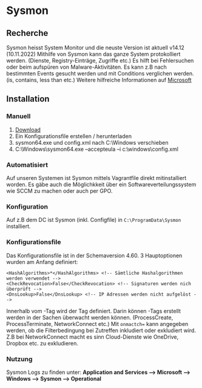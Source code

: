 # Sysmon

## Recherche

Sysmon heisst System Monitor und die neuste Version ist aktuell v14.12 (10.11.2022)
Mithilfe von Sysmon kann das ganze System protokolliert werden. (Dienste, Registry-Einträge, Zugriffe etc.) Es hilft bei Fehlersuchen oder beim aufspüren von Malware-Aktivitäten. Es kann z.B nach bestimmten Events gesucht werden und mit Conditions verglichen werden. (is, contains, less than etc.)
Weitere hilfreiche Informationen auf [Microsoft](https://learn.microsoft.com/en-us/sysinternals/downloads/sysmon)

## Installation

### Manuell

1. [Download](https://download.sysinternals.com/files/Sysmon.zip)
2. Ein Konfigurationsfile erstellen / herunterladen
3. sysmon64.exe und config.xml nach C:\Windows verschieben
4. C:\Windows\sysmon64.exe –accepteula –i c:\windows\config.xml

### Automatisiert

Auf unseren Systemen ist Sysmon mittels Vagrantfile direkt mitinstalliert worden.
Es gäbe auch die Möglichkkeit über ein Softwareverteilungssystem wie SCCM zu machen oder auch per GPO.

### Konfiguration

Auf z.B dem DC ist Sysmon (inkl. Configfile) in ```C:\ProgramData\Sysmon``` installiert.

### Konfigurationsfile

Das Konfigurationsfile ist in der Schemaversion 4.60. 3 Hauptoptionen wurden am Anfang definiert:

```sysmon
<HashAlgorithms>*</HashAlgorithms> <!-- Sämtliche Hashalgorithmen werden verwendet -->
<CheckRevocation>False</CheckRevocation> <!-- Signaturen werden nich überprüft -->
<DnsLookup>False</DnsLookup> <!-- IP Adressen werden nicht aufgelöst -->
```

Innerhalb vom <Sysmon>-Tag wird der Tag <EventFiltering> definiert. Darin können <RuleGroups>-Tags erstellt werden in der Sachen überwacht werden können. (ProcessCreate, ProcessTerminate, NetworkConnect etc.) Mit ```onmactch=``` kann angegeben werden, ob die Filterbedingung bei Zutreffen inkludiert oder exkludiert wird. Z.B bei NetworkConnect macht es sinn Cloud-Dienste wie OneDrive, Dropbox etc. zu exkludieren.

### Nutzung

Sysmon Logs zu finden unter: **Application and Services --> Microsoft --> Windows --> Sysmon --> Operational**
